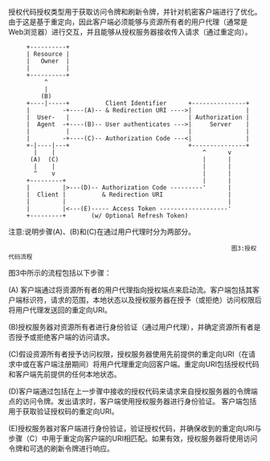 授权代码授权类型用于获取访问令牌和刷新令牌，并针对机密客户端进行了优化。由于这是基于重定向，因此客户端必须能够与资源所有者的用户代理（通常是Web浏览器）进行交互，并且能够从授权服务器接收传入请求（通过重定向）。

```
     +----------+
     | Resource |
     |   Owner  |
     |          |
     +----------+
          ^
          |
         (B)
     +----|-----+          Client Identifier      +---------------+
     |         -+----(A)-- & Redirection URI ---->|               |
     |  User-   |                                 | Authorization |
     |  Agent  -+----(B)-- User authenticates --->|     Server    |
     |          |                                 |               |
     |         -+----(C)-- Authorization Code ---<|               |
     +-|----|---+                                 +---------------+
       |    |                                         ^      v
      (A)  (C)                                        |      |
       |    |                                         |      |
       ^    v                                         |      |
     +---------+                                      |      |
     |         |>---(D)-- Authorization Code ---------'      |
     |  Client |          & Redirection URI                  |
     |         |                                             |
     |         |<---(E)----- Access Token -------------------'
     +---------+       (w/ Optional Refresh Token)
```

注意:说明步骤\(A\)、\(B\)和\(C\)在通过用户代理时分为两部分。

                                                                  图3:授权代码流程

图3中所示的流程包括以下步骤：

\(A\) 客户端通过将资源所有者的用户代理指向授权端点来启动流。客户端包括其客户端标识符，请求的范围，本地状态以及授权服务器在授予（或拒绝）访问权限后将用户代理发送回的重定向URI。

\(B\)授权服务器对资源所有者进行身份验证（通过用户代理），并确定资源所有者是否授予或拒绝客户端的访问请求。

\(C\)假设资源所有者授予访问权限，授权服务器使用先前提供的重定向URI（在请求中或在客户端注册期间）将用户代理重定向回客户端。重定向URI包括授权代码和客户端先前提供的任何本地状态。

\(D\)客户端通过包括在上一步骤中接收的授权代码来请求来自授权服务器的令牌端点的访问令牌。发出请求时，客户端使用授权服务器进行身份验证。 客户端包括用于获取验证授权码的重定向URI。

\(E\)授权服务器对客户端进行身份验证，验证授权代码，并确保收到的重定向URI与步骤（C）中用于重定向客户端的URI相匹配。如果有效，授权服务器将使用访问令牌和可选的刷新令牌进行响应。

